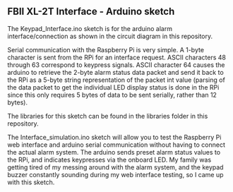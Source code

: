 ## FBII XL-2T Interface - Arduino sketch

The Keypad_Interface.ino sketch is for the arduino alarm interface/connection as shown in the circuit diagram in this repository.

Serial communication with the Raspberry Pi is very simple.  A 1-byte character is sent from the RPi for an interface request.  ASCII characters 48 through 63 correspond to keypress signals.  ASCII character 64 causes the arduino to retrieve the 2-byte alarm status data packet and send it back to the RPi as a 5-byte string representation of the packet int value (parsing of the data packet to get the individual LED display status is done in the RPi since this only requires 5 bytes of data to be sent serially, rather than 12 bytes).

The libraries for this sketch can be found in the libraries folder in this repository.

The Interface_simulation.ino sketch will allow you to test the Raspberry Pi web interface and arduino serial communication without having to connect the actual alarm system.  The arduino sends preset alarm status values to the RPi, and indicates keypresses via the onboard LED.  My family was getting tired of my messing around with the alarm system, and the keypad buzzer constantly sounding during my web interface testing, so I came up with this sketch.

